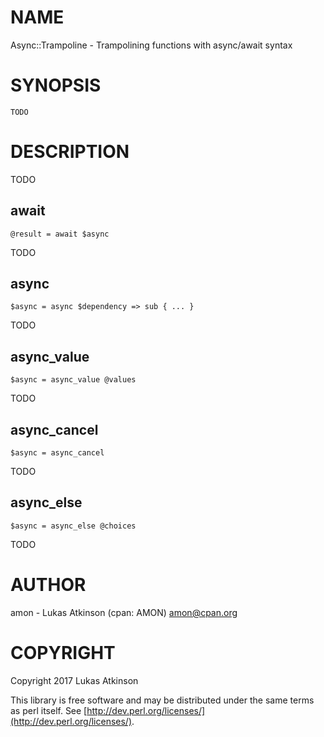 # NAME

Async::Trampoline - Trampolining functions with async/await syntax

# SYNOPSIS

    TODO

# DESCRIPTION

TODO

## await

    @result = await $async

TODO

## async

    $async = async $dependency => sub { ... }

TODO

## async\_value

    $async = async_value @values

TODO

## async\_cancel

    $async = async_cancel

TODO

## async\_else

    $async = async_else @choices

TODO

# AUTHOR

amon - Lukas Atkinson (cpan: AMON) <amon@cpan.org>

# COPYRIGHT

Copyright 2017 Lukas Atkinson

This library is free software and may be distributed under the same terms as perl itself. See [http://dev.perl.org/licenses/](http://dev.perl.org/licenses/).
